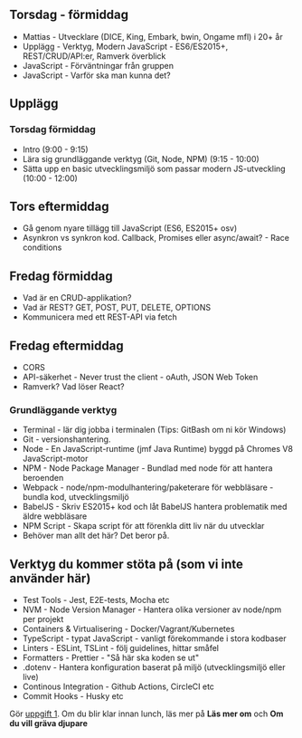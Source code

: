 ## Torsdag - förmiddag

-   Mattias - Utvecklare (DICE, King, Embark, bwin, Ongame mfl) i 20+ år
-   Upplägg - Verktyg, Modern JavaScript - ES6/ES2015+, REST/CRUD/API:er, Ramverk överblick
-   JavaScript - Förväntningar från gruppen
-   JavaScript - Varför ska man kunna det?

## Upplägg

### Torsdag förmiddag
-   Intro (9:00 - 9:15)
-   Lära sig grundläggande verktyg (Git, Node, NPM) (9:15 - 10:00)
-   Sätta upp en basic utvecklingsmiljö som passar modern JS-utveckling (10:00 - 12:00)

## Tors eftermiddag
-   Gå genom nyare tillägg till JavaScript (ES6, ES2015+ osv)
-   Asynkron vs synkron kod. Callback, Promises eller async/await? - Race conditions

## Fredag förmiddag
-   Vad är en CRUD-applikation?
-   Vad är REST? GET, POST, PUT, DELETE, OPTIONS
-   Kommunicera med ett REST-API via fetch

## Fredag eftermiddag
-   CORS
-   API-säkerhet - Never trust the client - oAuth, JSON Web Token
-   Ramverk? Vad löser React?

### Grundläggande verktyg

-   Terminal - lär dig jobba i terminalen (Tips: GitBash om ni kör Windows)
-   Git - versionshantering.
-   Node - En JavaScript-runtime (jmf Java Runtime) byggd på Chromes V8 JavaScript-motor
-   NPM - Node Package Manager - Bundlad med node för att hantera beroenden
-   Webpack - node/npm-modulhantering/paketerare för webbläsare - bundla kod, utvecklingsmiljö
-   BabelJS - Skriv ES2015+ kod och låt BabelJS hantera problematik med äldre webbläsare
-   NPM Script - Skapa script för att förenkla ditt liv när du utvecklar
-   Behöver man allt det här? Det beror på.

## Verktyg du kommer stöta på (som vi inte använder här)

-   Test Tools - Jest, E2E-tests, Mocha etc
-   NVM - Node Version Manager - Hantera olika versioner av node/npm per projekt
-   Containers & Virtualisering - Docker/Vagrant/Kubernetes
-   TypeScript - typat JavaScript - vanligt förekommande i stora kodbaser
-   Linters - ESLint, TSLint - följ guidelines, hittar småfel
-   Formatters - Prettier - "Så här ska koden se ut"
-   .dotenv - Hantera konfiguration baserat på miljö (utvecklingsmiljö eller live)
-   Continous Integration - Github Actions, CircleCI etc
-   Commit Hooks - Husky etc


Gör [uppgift 1](../README.md). Om du blir klar innan lunch, läs mer på __Läs mer om__ och __Om du vill gräva djupare__ 
